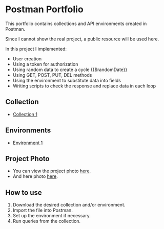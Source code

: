# Postman Portfolio

This portfolio contains collections and API environments created in Postman.

Since I cannot show the real project, a public resource will be used here.

In this project I implemented:
- User creation
- Using a token for authorization
- Using random data to create a cycle {{$randomDate}}
- Using GET, POST, PUT, DEL methods
- Using the environment to substitute data into fields
- Writing scripts to check the response and replace data in each loop


## Collection

- [Collection 1](collections/Dummy.postman_collection.json)


## Environments

- [Environment 1](environments/DummyAPI.postman_environment.json)

## Project Photo
- You can view the project photo [here](img/first_photo.png).
- And here photo [here](img/second_photo.png).


## How to use

1. Download the desired collection and/or environment.
2. Import the file into Postman.
3. Set up the environment if necessary.
4. Run queries from the collection.
